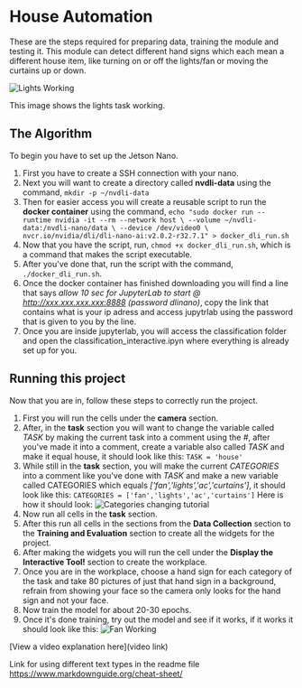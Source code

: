 # House Automation
These are the steps required for preparing data, training the module and testing it. This module can detect different hand signs which each mean a different house item, like turning on or off the lights/fan or moving the curtains up or down.

![Lights Working](https://github.com/jpgarciao/House-Automation/assets/138504441/6a14b28d-9e8a-4b32-bced-c62ea8349ad1)

This image shows the lights task working.

## The Algorithm
To begin you have to set up the Jetson Nano.
1. First you have to create a SSH connection with your nano.
2. Next you will want to create a directory called **nvdli-data** using the command, `mkdir -p ~/nvdli-data`
3. Then for easier access you will create a reusable script to run the **docker container** using the command, `echo "sudo docker run --runtime nvidia -it --rm --network host \
    --volume ~/nvdli-data:/nvdli-nano/data \
    --device /dev/video0 \
    nvcr.io/nvidia/dli/dli-nano-ai:v2.0.2-r32.7.1" > docker_dli_run.sh`
4. Now that you have the script, run, `chmod +x docker_dli_run.sh`, which is a command that makes the script executable.
5. After you've done that, run the script with the command, `./docker_dli_run.sh`.
6. Once the docker container has finished downloading you will find a line that says *allow 10 sec for JupyterLab to start @ http://xxx.xxx.xxx.xxx:8888 (password dlinano)*, copy the link that contains what is your ip adress and access jupytrlab using the password that is given to you by the line.
7. Once you are inside jupyterlab, you will access the classification folder and open the classification_interactive.ipyn where everything is already set up for you.

## Running this project
Now that you are in, follow these steps to correctly run the project.
1. First you will run the cells under the **camera** section.
2. After, in the **task** section you will want to change the variable called *TASK* by making the current task into a comment using the *#*, after you've made it into a comment, create a variable also called *TASK* and make it equal house, it should look like this: `TASK = 'house'`
3. While still in the **task** section, you will make the current *CATEGORIES* into a comment like you've done with *TASK* and make a new variable called CATEGORIES which equals *['fan','lights','ac','curtains']*, it should look like this: `CATEGORIES = ['fan','lights','ac','curtains']`
Here is how it should look:
![Categories changing tutorial](https://github.com/jpgarciao/House-Automation/assets/138504441/976492ea-f953-4fad-a83e-299587c3d90a)
4. Now run all cells in the **task** section.
5. After this run all cells in the sections from the **Data Collection** section to the **Training and Evaluation** section to create all the widgets for the project.
6. After making the widgets you will run the cell under the **Display the Interactive Tool!** section to create the workplace.
7. Once you are in the workplace, choose a hand sign for each category of the task and take 80 pictures of just that hand sign in a background, refrain from showing your face so the camera only looks for the hand sign and not your face.
8. Now train the model for about 20-30 epochs.
9. Once it's done training, try out the model and see if it works, if it works it should look like this: 
![Fan Working](https://github.com/jpgarciao/House-Automation/assets/138504441/dd68ccf8-3ac1-47a2-8d82-0d6d696e39f1)


[View a video explanation here](video link)

Link for using different text types in the readme file https://www.markdownguide.org/cheat-sheet/
